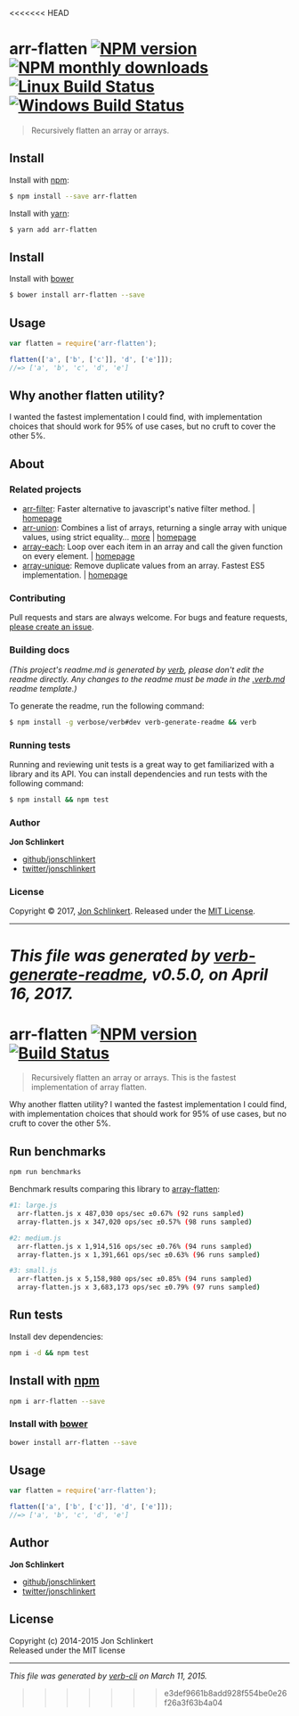 <<<<<<< HEAD
# arr-flatten [![NPM version](https://img.shields.io/npm/v/arr-flatten.svg?style=flat)](https://www.npmjs.com/package/arr-flatten) [![NPM monthly downloads](https://img.shields.io/npm/dm/arr-flatten.svg?style=flat)](https://npmjs.org/package/arr-flatten) [![Linux Build Status](https://img.shields.io/travis/jonschlinkert/arr-flatten.svg?style=flat&label=Travis)](https://travis-ci.org/jonschlinkert/arr-flatten) [![Windows Build Status](https://img.shields.io/appveyor/ci/jonschlinkert/arr-flatten.svg?style=flat&label=AppVeyor)](https://ci.appveyor.com/project/jonschlinkert/arr-flatten)

> Recursively flatten an array or arrays.

## Install

Install with [npm](https://www.npmjs.com/):

```sh
$ npm install --save arr-flatten
```

Install with [yarn](https://yarnpkg.com):

```sh
$ yarn add arr-flatten
```

## Install

Install with [bower](https://bower.io/)

```sh
$ bower install arr-flatten --save
```

## Usage

```js
var flatten = require('arr-flatten');

flatten(['a', ['b', ['c']], 'd', ['e']]);
//=> ['a', 'b', 'c', 'd', 'e']
```

## Why another flatten utility?

I wanted the fastest implementation I could find, with implementation choices that should work for 95% of use cases, but no cruft to cover the other 5%.

## About

### Related projects

* [arr-filter](https://www.npmjs.com/package/arr-filter): Faster alternative to javascript's native filter method. | [homepage](https://github.com/jonschlinkert/arr-filter "Faster alternative to javascript's native filter method.")
* [arr-union](https://www.npmjs.com/package/arr-union): Combines a list of arrays, returning a single array with unique values, using strict equality… [more](https://github.com/jonschlinkert/arr-union) | [homepage](https://github.com/jonschlinkert/arr-union "Combines a list of arrays, returning a single array with unique values, using strict equality for comparisons.")
* [array-each](https://www.npmjs.com/package/array-each): Loop over each item in an array and call the given function on every element. | [homepage](https://github.com/jonschlinkert/array-each "Loop over each item in an array and call the given function on every element.")
* [array-unique](https://www.npmjs.com/package/array-unique): Remove duplicate values from an array. Fastest ES5 implementation. | [homepage](https://github.com/jonschlinkert/array-unique "Remove duplicate values from an array. Fastest ES5 implementation.")

### Contributing

Pull requests and stars are always welcome. For bugs and feature requests, [please create an issue](../../issues/new).

### Building docs

_(This project's readme.md is generated by [verb](https://github.com/verbose/verb-generate-readme), please don't edit the readme directly. Any changes to the readme must be made in the [.verb.md](.verb.md) readme template.)_

To generate the readme, run the following command:

```sh
$ npm install -g verbose/verb#dev verb-generate-readme && verb
```

### Running tests

Running and reviewing unit tests is a great way to get familiarized with a library and its API. You can install dependencies and run tests with the following command:

```sh
$ npm install && npm test
```

### Author

**Jon Schlinkert**

* [github/jonschlinkert](https://github.com/jonschlinkert)
* [twitter/jonschlinkert](https://twitter.com/jonschlinkert)

### License

Copyright © 2017, [Jon Schlinkert](https://github.com/jonschlinkert).
Released under the [MIT License](LICENSE).

***

_This file was generated by [verb-generate-readme](https://github.com/verbose/verb-generate-readme), v0.5.0, on April 16, 2017._
=======
# arr-flatten [![NPM version](https://badge.fury.io/js/arr-flatten.svg)](http://badge.fury.io/js/arr-flatten)  [![Build Status](https://travis-ci.org/jonschlinkert/arr-flatten.svg)](https://travis-ci.org/jonschlinkert/arr-flatten) 

> Recursively flatten an array or arrays. This is the fastest implementation of array flatten.

Why another flatten utility? I wanted the fastest implementation I could find, with implementation choices that should work for 95% of use cases, but no cruft to cover the other 5%.

## Run benchmarks

```bash
npm run benchmarks
```

Benchmark results comparing this library to [array-flatten]:

```bash
#1: large.js
  arr-flatten.js x 487,030 ops/sec ±0.67% (92 runs sampled)
  array-flatten.js x 347,020 ops/sec ±0.57% (98 runs sampled)

#2: medium.js
  arr-flatten.js x 1,914,516 ops/sec ±0.76% (94 runs sampled)
  array-flatten.js x 1,391,661 ops/sec ±0.63% (96 runs sampled)

#3: small.js
  arr-flatten.js x 5,158,980 ops/sec ±0.85% (94 runs sampled)
  array-flatten.js x 3,683,173 ops/sec ±0.79% (97 runs sampled)
```

## Run tests

Install dev dependencies:

```bash
npm i -d && npm test
```

## Install with [npm](npmjs.org)

```bash
npm i arr-flatten --save
```
### Install with [bower](https://github.com/bower/bower)

```bash
bower install arr-flatten --save
```


## Usage

```js
var flatten = require('arr-flatten');

flatten(['a', ['b', ['c']], 'd', ['e']]);
//=> ['a', 'b', 'c', 'd', 'e']
```

## Author

**Jon Schlinkert**
 
+ [github/jonschlinkert](https://github.com/jonschlinkert)
+ [twitter/jonschlinkert](http://twitter.com/jonschlinkert) 

## License
Copyright (c) 2014-2015 Jon Schlinkert  
Released under the MIT license

***

_This file was generated by [verb-cli](https://github.com/assemble/verb-cli) on March 11, 2015._

[array-flatten]: https://github.com/blakeembrey/array-flatten
>>>>>>> e3def9661b8add928f554be0e26f26a3f63b4a04
